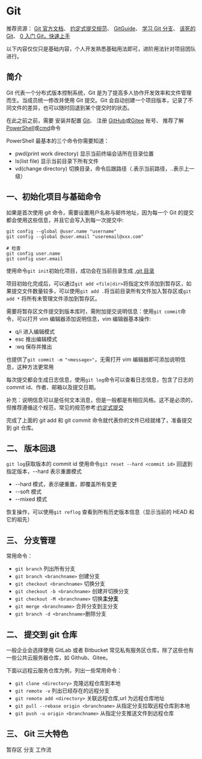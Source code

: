 # Git

推荐资源：
[Git 官方文档](https://git-scm.com/book/zh/v2)、
[约定式提交规范](https://www.conventionalcommits.org/zh-hans/v1.0.0/)、
[GitGuide](https://zjdoc-gitguide.readthedocs.io/zh_CN/latest/)、
[学习 Git 分支](https://learngitbranching.js.org/?locale=zh_CN)、
[该死的 Git](https://dangitgit.com/zh)、
[0 入门 Git，快速上手](https://juejin.cn/post/7086831853428670478)

以下内容仅仅只是基础内容，个人开发熟悉基础用法即可，进阶用法针对项目团队进行。

## 简介

Git 代表一个分布式版本控制系统，Git 是为了提高多人协作开发效率和文件管理而生。当成员统一修改并使用 Git 提交。Git 会自动创建一个项目版本，记录了不同文件的差异，也可以随时回退到某个提交时的状态。

在此之前之前，需要
安装并配置 [Git](https://git-scm.com/)、
注册 [GitHub](https://www.github.com)或[Gitee](https://www.gitee.com) 账号、
推荐了解 [PowerShell](https://learn.microsoft.com/zh-cn/powershell/scripting/overview?view=powershell-7.3)或[cmd]()命令

PowerShell 最基本的三个命令你需要知道：

- pwd(print work directory) 显示当前终端会话所在目录位置
- ls(list file) 显示当前目录下所有文件
- vd(change directory) 切换目录，命令后跟路径（.表示当前路径，..表示上一级）

## 一、初始化项目与基础命令

如果是首次使用 git 命令，需要设置用户名称与邮件地址，因为每一个 Git 的提交都会使用这些信息，并且它会写入到每一次提交中:

```shell
git config --global @user.name "username"
git config --global @user.email "useremail@xxx.com"

# 检查
git config user.name
git config user.email
```

使用命令`git init`初始化项目，成功会在当前目录生成 [.git 目录](https://zhuanlan.zhihu.com/p/106243588)

项目初始化完成后，可以通过`git add <file|dir>`将指定文件添加到暂存区，如果提交文件数量较多，可以使用`git add .`将当前目录所有文件加入暂存区或`git add *` 将所有未管理文件添加到暂存区。

需要将暂存区文件提交到版本库时，需附加提交说明信息：使用`git commit`命令，可以打开 vim 编辑器添加说明信息，vim 编辑器基本操作:

- q/i 进入编辑模式
- esc 推出编辑模式
- :wq 保存并推出

也提供了`git commit -m "<message>"`，无需打开 vim 编辑器即可添加说明信息，这种方法更常用

每次提交都会生成日志信息，使用`git log`命令可以查看日志信息，包含了日志的 commit id、作者、邮箱以及提交日期。

补充：说明信息可以是任何文本消息，但是一般都是有相应风格。这不是必须的，但推荐遵循这个规范，常见的规范参考:[约定式提交](https://www.conventionalcommits.org/zh-hans/v1.0.0/)

完成了上面的 git add 和 git commit 命令就代表你的文件已经就绪了，准备提交到 git 仓库。

## 二、 版本回退

`git log`获取版本的 commit id
使用命令`git reset --hard <commit id>` 回退到指定版本，--hard 表示重置模式

- --hard 模式，表示硬重置，即覆盖所有变更
- --soft 模式
- --mixed 模式

恢复操作，可以使用`git reflog` 查看到所有历史版本信息（显示当前的 HEAD 和它的祖先）

## 三、 分支管理

常用命令：

- `git branch` 列出所有分支
- `git branch <branchname>` 创建分支
- `git checkout <branchname>` 切换分支
- `git checkout -b <branchname>` 创建并切换分支
- `git checkout -M <branchname>` 切换**主分支**
- `git merge <branchname>` 合并分支到主分支
- `git branch -d <branchname>`删除分支

## 二、 提交到 git 仓库

一般企业会选择使用 GitLab 或者 Bitbucket 常见私有服务区仓库，除了这些也有一些公共云服务器仓库，如 Github、Gitee。

下面以远程云服务仓库为例，列出一些常用命令：

- `git clone <directory>` 克隆远程仓库到本地
- `git remote -v` 列出已经存在的远程分支
- `git remote add <directory>` 关联远程仓库,url 为远程仓库地址
- `git pull --rebase origin <branchname>` 从指定分支拉取远程仓库到本地
- `git push -u origin <branchname>` 从指定分支推送文件到远程仓库

## 三、 Git 三大特色

暂存区
分支
工作流
